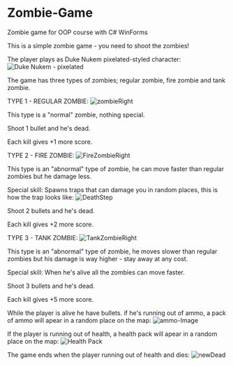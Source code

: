 # Zombie-Game
Zombie game for OOP course with C# WinForms

This is a simple zombie game - you need to shoot the zombies!


The player plays as Duke Nukem pixelated-styled character: ![Duke Nukem - pixelated](https://github.com/yuvalelarat/Zombie-Game/assets/102436759/e6fe8f29-2f75-4504-803a-114311757382)



The game has three types of zombies; regular zombie, fire zombie and tank zombie.

TYPE 1 - REGULAR ZOMBIE: ![zombieRight](https://github.com/yuvalelarat/Zombie-Game/assets/102436759/70d89e19-beed-41de-993c-3d9522ea6342)


This type is a "normal" zombie, nothing special.

Shoot 1 bullet and he's dead.

Each kill gives +1 more score.


TYPE 2 - FIRE ZOMBIE: ![FireZombieRight](https://github.com/yuvalelarat/Zombie-Game/assets/102436759/925cd07e-065f-4cf4-be80-7d281070c57d)


This type is an "abnormal" type of zombie, he can move faster than regular zombies but he damage less.

Special skill: Spawns traps that can damage you in random places, this is how the trap looks like: ![DeathStep](https://github.com/yuvalelarat/Zombie-Game/assets/102436759/09bc0016-0b89-4d2c-9800-8ba69d5b90ce)


Shoot 2 bullets and he's dead.

Each kill gives +2 more score.

TYPE 3 - TANK ZOMBIE: ![TankZombieRight](https://github.com/yuvalelarat/Zombie-Game/assets/102436759/f03bfb18-46eb-4eb8-b966-e304f5432eb9)

This type is an "abnormal" type of zombie, he moves slower than regular zombies but his damage is way higher - stay away at any cost.

Special skill: When he's alive all the zombies can move faster.

Shoot 3 bullets and he's dead.

Each kill gives +5 more score.

While the player is alive he have bullets. if he's running out of ammo, a pack of ammo will apear in a random place on the map: ![ammo-Image](https://github.com/yuvalelarat/Zombie-Game/assets/102436759/004872ab-c516-4471-a933-b21b66a1ed1a)



If the player is running out of health, a health pack will apear in a random place on the map: ![Health Pack](https://github.com/yuvalelarat/Zombie-Game/assets/102436759/a3a2f2cd-e460-441d-9339-9093bce206eb)



The game ends when the player running out of health and dies: ![newDead](https://github.com/yuvalelarat/Zombie-Game/assets/102436759/3f2541e1-c040-4f3e-9ecc-cf9d7728b5e3)

